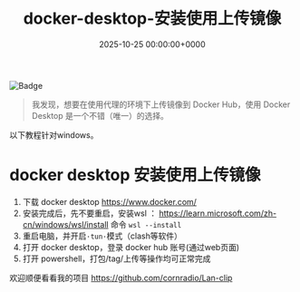 ﻿---
title: docker-desktop-安装使用上传镜像 # 标题
slug: docker-desktop # url(注释掉 和标题相同)
image: https://i.imgur.com/uTdXOiW.png # 头图，注释掉，否则会有一个难看的呃加载不出来的图片
# description: xxxx # 描述小字(注释掉 不显示描述)

date: 2025-10-25 00:00:00+0000 # 日期时间，如果时间未到，post 不会显示(注释掉 不显示日期)
# weight: 1 # 权重越小，放到越前面   (注释掉 日期排序)

# tags: # 只能在侧面看到的标签,会显示在文章的底部
#     - TAG A
#     - TAG B
# categories: #会显示在 post 上面的分类
#     - themes
#     - syntax
---

![Badge](https://hitscounter.dev/api/hit?url=https%3A%2F%2Fb.kill9pid.top%2Fp%2Fdocker-desktop-安装使用上传镜像&label=&icon=check-all&color=%23198754)

> 我发现，想要在使用代理的环境下上传镜像到 Docker Hub，使用 Docker Desktop 是一个不错（唯一）的选择。

以下教程针对windows。

# docker desktop 安装使用上传镜像
1. 下载 docker desktop https://www.docker.com/ 
2. 安装完成后，先不要重启，安装wsl ： https://learn.microsoft.com/zh-cn/windows/wsl/install  命令  `wsl --install`
3. 重启电脑，并开启`·tun·`模式（clash等软件）
4. 打开 docker desktop，登录 docker hub 账号(通过web页面)
5. 打开 powershell，打包/tag/上传等操作均可正常完成

欢迎顺便看看我的项目
https://github.com/cornradio/Lan-clip